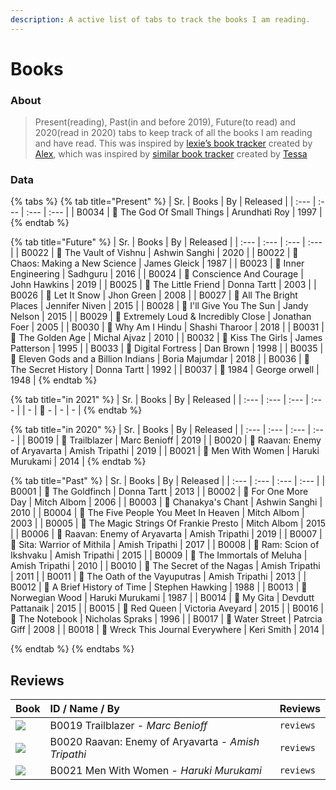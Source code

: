 ```yaml
---
description: A active list of tabs to track the books I am reading.
---
```


# Books

### About

> Present\(reading\), Past\(in and before 2019\), Future\(to read\) and 2020\(read in 2020\) tabs to keep track of all the books I am reading and have read. This was inspired by [lexie’s book tracker](https://books.alexwlchan.net/) created by [Alex](https://alexwlchan.net/), which was inspired by [similar book tracker](http://tessa-books.glitch.me/) created by [Tessa](https://twitter.com/tessthornton)

### Data

{% tabs %}
{% tab title="Present" %}
| Sr. | Books | By | Released |
| :--- | :--- | :--- | :--- |
| B0034 | 📖 The God Of Small Things | Arundhati Roy | 1997 |
{% endtab %}

{% tab title="Future" %}
| Sr. | Books | By | Released |
| :--- | :--- | :--- | :--- |
| B0022 | 📖 The Vault of Vishnu | Ashwin Sanghi | 2020 |
| B0022 | 📖 Chaos: Making a New Science | James Gleick | 1987 |
| B0023 | 📖 Inner Engineering | Sadhguru | 2016 |
| B0024 | 📖 Conscience And Courage | John Hawkins | 2019 |
| B0025 | 📖 The Little Friend | Donna Tartt | 2003 |
| B0026 | 📖 Let It Snow | Jhon Green | 2008 |
| B0027 | 📖 All The Bright Places | Jennifer Niven | 2015 |
| B0028 | 📖 I'll Give You The Sun | Jandy Nelson | 2015 |
| B0029 | 📖 Extremely Loud & Incredibly Close | Jonathan Foer | 2005 |
| B0030 | 📖 Why Am I Hindu | Shashi Tharoor | 2018 |
| B0031 | 📖 The Golden Age | Michal Ajvaz | 2010 |
| B0032 | 📖 Kiss The Girls | James Patterson | 1995 |
| B0033 | 📖 Digital Fortress | Dan Brown | 1998 |
| B0035 | 📖 Eleven Gods and a Billion Indians | Boria Majumdar | 2018 |
| B0036 | 📖 The Secret History | Donna Tartt | 1992 |
| B0037 | 📖 1984 | George orwell | 1948 |
{% endtab %}

{% tab title="in 2021" %}
| Sr. | Books | By | Released |
| :--- | :--- | :--- | :--- |
| - | 📖 - | - | - |
{% endtab %}

{% tab title="in 2020" %}
| Sr. | Books | By | Released |
| :--- | :--- | :--- | :--- |
| B0019 | 📖 Trailblazer | Marc Benioff | 2019 |
| B0020 | 📖 Raavan: Enemy of Aryavarta | Amish Tripathi | 2019 |
| B0021 | 📖 Men With Women | Haruki Murukami | 2014 |
{% endtab %}

{% tab title="Past" %}
| Sr. | Books | By | Released |
| :--- | :--- | :--- | :--- |
| B0001 | 📖 The Goldfinch | Donna Tartt | 2013 |
| B0002 | 📖 For One More Day | Mitch Albom | 2006 |
| B0003 | 📖 Chanakya's Chant | Ashwin Sanghi | 2010 |
| B0004 | 📖 The Five People You Meet In Heaven | Mitch Albom | 2003 |
| B0005 | 📖 The Magic Strings Of Frankie Presto | Mitch Albom | 2015 |
| B0006 | 📖 Raavan: Enemy of Aryavarta | Amish Tripathi | 2019 |
| B0007 | 📖 Sita: Warrior of Mithila | Amish Tripathi | 2017 |
| B0008 | 📖 Ram: Scion of Ikshvaku | Amish Tripathi | 2015 |
| B0009 | 📖 The Immortals of Meluha | Amish Tripathi | 2010 |
| B0010 | 📖 The Secret of the Nagas | Amish Tripathi | 2011 |
| B0011 | 📖 The Oath of the Vayuputras | Amish Tripathi | 2013 |
| B0012 | 📖 A Brief History of Time | Stephen Hawking | 1988 |
| B0013 | 📖 Norwegian Wood | Haruki Murukami | 1987 |
| B0014 | 📖 My Gita | Devdutt Pattanaik | 2015 |
| B0015 | 📖 Red Queen | Victoria Aveyard | 2015 |
| B0016 | 📖 The Notebook | Nicholas Spraks | 1996 |
| B0017 | 📖 Water Street | Patrcia  Giff | 2008 |
| B0018 | 📖 Wreck This Journal Everywhere | Keri Smith | 2014 |

{% endtab %}
{% endtabs %}

## Reviews

| Book | ID / Name / By | Reviews |
| :--- | :--- | :--- |
| ![](https://images1.penguinrandomhouse.com/cover/9781984825193) | B0019   Trailblazer   - _Marc Benioff_ | `reviews` |
| ![](https://images-na.ssl-images-amazon.com/images/I/51hnUhkqpOL.jpg) | B0020   Raavan: Enemy   of Aryavarta    - _Amish Tripathi_ | `reviews` |
| ![](https://images-na.ssl-images-amazon.com/images/I/41gvt%2BSNErL._SX322_BO1,204,203,200_.jpg) | B0021   Men With    Women    - _Haruki Murukami_ | `reviews` |

